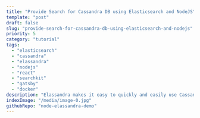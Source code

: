 ```yaml
---
title: "Provide Search for Cassandra DB using Elasticsearch and NodeJS"
template: "post"
draft: false
slug: "provide-search-for-cassandra-db-using-elasticsearch-and-nodejs"
priority: 5
category: "tutorial"
tags:
  - "elasticsearch"
  - "cassandra"
  - "elassandra"
  - "nodejs"
  - "react"
  - "searchkit"
  - "gatsby"
  - "docker"
description: "Elassandra makes it easy to quickly and easily use Cassandra together with Elasticsearch, allowing us to take advantage of the strength of each. With a simple NodeJS server on top of that, and tools like React and Searchkit, we can access and display our data whether it originated in Cassandra or Elasticsearch. If you have a Cassandra cluster and want to add greater querying power, or on the other hand have Elasticsearch and want to pair it with the capabilities of Cassandra, it’s definitely worth giving Elassandra a look."
indexImage: "/media/image-0.jpg"
githubRepo: "node-elassandra-demo"
---
```


